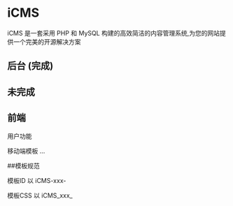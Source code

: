 # iCMS

iCMS 是一套采用 PHP 和 MySQL 构建的高效简洁的内容管理系统,为您的网站提供一个完美的开源解决方案



##	后台 (完成)

##	未完成

##	前端

用户功能

移动端模板 ...

##模板规范

模板ID  以 iCMS-xxx-

模板CSS 以 iCMS_xxx_
